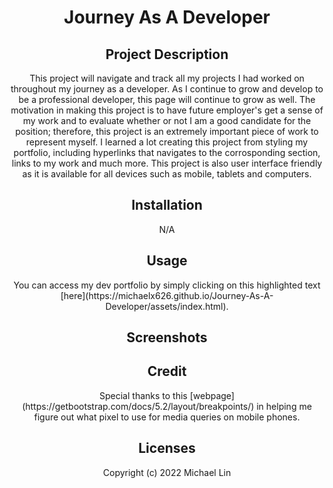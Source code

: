 <h1 align="center"> Journey As A Developer </h1>

<h2 align="center"> Project Description </h2>
<p align="center"> This project will navigate and track all my projects I had worked on throughout my journey as a developer. As I continue to grow and develop to be a professional developer, this page will continue to grow as well. The motivation in making this project is to have future employer's get a sense of my work and to evaluate whether or not I am a good candidate for the position; therefore, this project is an extremely important piece of work to represent myself. I learned a lot creating this project from styling my portfolio, including hyperlinks that navigates to the corrosponding section, links to my work and much more. This project is also user interface friendly as it is available for all devices such as mobile, tablets and computers.
  
<h2 align="center"> Installation </h2>
<p align="center"> N/A </p>

<h2 align="center"> Usage </h2>
<p align="center"> You can access my dev portfolio by simply clicking on this highlighted text [here](https://michaelx626.github.io/Journey-As-A-Developer/assets/index.html). </p>

<h2 align="center"> Screenshots </h2>

<h2 align="center">  Credit </h2>
<p align="center"> Special thanks to this [webpage](https://getbootstrap.com/docs/5.2/layout/breakpoints/) in helping me figure out what pixel to use for media queries on mobile phones.

<h2 align="center"> Licenses </h2>
<p align="center"> Copyright (c) 2022 Michael Lin </p>
